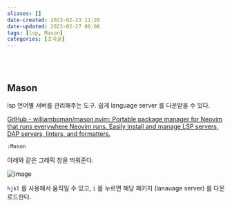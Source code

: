 ```yaml
---
aliases: []
date-created: 2023-02-23 11:20
date-updated: 2023-02-27 06:08
tags: [lsp, Mason]
categories: [조각글]
---
```

<br><br>
## Mason

lsp 언어별 서버를 관리해주는 도구. 쉽게 language server 를 다운받을 수 있다.

[GitHub - williamboman/mason.nvim: Portable package manager for Neovim that runs everywhere Neovim runs. Easily install and manage LSP servers, DAP servers, linters, and formatters.](https://github.com/williamboman/mason.nvim)

```
:Mason
```

아래와 같은 그래픽 창을 띄워준다.

![image](https://s3.ap-northeast-2.amazonaws.com/donkeyadonkey-assets/img/28c0b1003875f90083b1a0de7337b19b.png)

`hjkl` 를 사용해서 움직일 수 있고, `i` 를  누르면 해당 패키지 (lanauage server) 를 다운로드한다.
